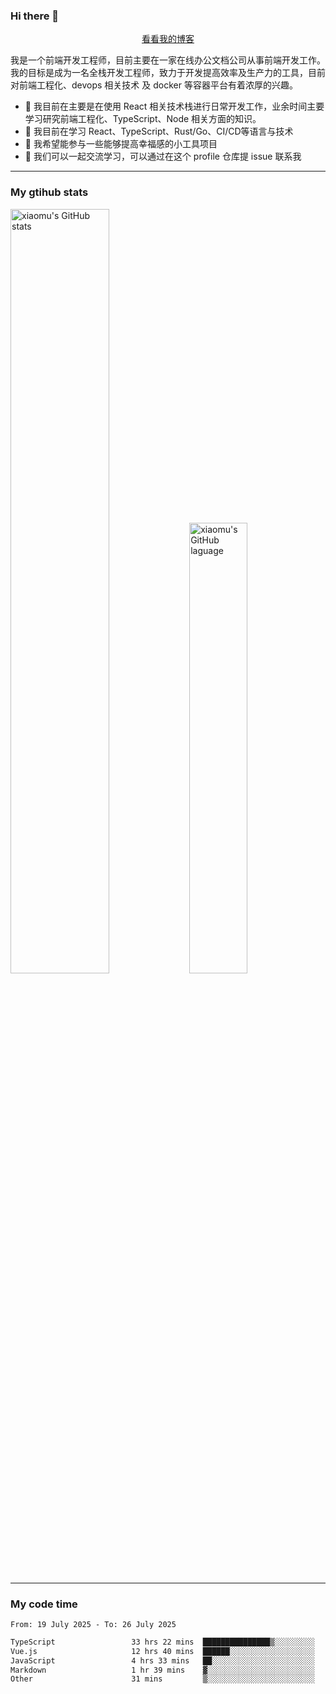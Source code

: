 ### Hi there 👋

<p align="center">
  <a href="https://blog.realjacket.fun">看看我的博客</a>
</p>

我是一个前端开发工程师，目前主要在一家在线办公文档公司从事前端开发工作。我的目标是成为一名全栈开发工程师，致力于开发提高效率及生产力的工具，目前对前端工程化、devops 相关技术 及 docker 等容器平台有着浓厚的兴趣。

- 🔭 我目前在主要是在使用 React 相关技术栈进行日常开发工作，业余时间主要学习研究前端工程化、TypeScript、Node 相关方面的知识。
- 🌱 我目前在学习 React、TypeScript、Rust/Go、CI/CD等语言与技术
- 👯 我希望能参与一些能够提高幸福感的小工具项目
- 💬 我们可以一起交流学习，可以通过在这个 profile 仓库提 issue 联系我

***

### My gtihub stats

<a><img src="https://github-readme-stats-git-masterrstaa-rickstaa.vercel.app/api?username=real-jacket&&show_icons=true" title="xiaomu's GitHub stats" alt="xiaomu's GitHub stats" style="width:56%;"/></a>
<a><img src="https://github-readme-stats-git-masterrstaa-rickstaa.vercel.app/api/top-langs/?username=real-jacket&layout=compact" title="xiaomu's GitHub laguage" alt="xiaomu's GitHub laguage" style="width:43%;"/><a/>

***

### My code time

<!--START_SECTION:waka-->

```txt
From: 19 July 2025 - To: 26 July 2025

TypeScript                 33 hrs 22 mins  ███████████████▒░░░░░░░░░   61.95 %
Vue.js                     12 hrs 40 mins  ██████░░░░░░░░░░░░░░░░░░░   23.54 %
JavaScript                 4 hrs 33 mins   ██░░░░░░░░░░░░░░░░░░░░░░░   08.46 %
Markdown                   1 hr 39 mins    ▓░░░░░░░░░░░░░░░░░░░░░░░░   03.09 %
Other                      31 mins         ▒░░░░░░░░░░░░░░░░░░░░░░░░   00.98 %
```

<!--END_SECTION:waka-->

